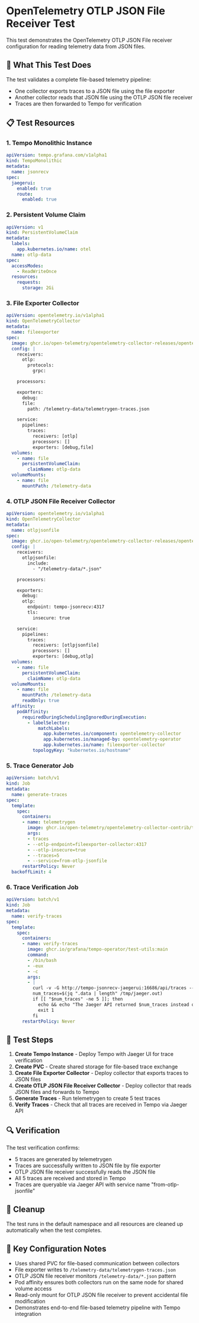 # OpenTelemetry OTLP JSON File Receiver Test

This test demonstrates the OpenTelemetry OTLP JSON File receiver configuration for reading telemetry data from JSON files.

## 🎯 What This Test Does

The test validates a complete file-based telemetry pipeline:
- One collector exports traces to a JSON file using the file exporter
- Another collector reads that JSON file using the OTLP JSON file receiver
- Traces are then forwarded to Tempo for verification

## 📋 Test Resources

### 1. Tempo Monolithic Instance
```yaml
apiVersion: tempo.grafana.com/v1alpha1
kind: TempoMonolithic
metadata:
  name: jsonrecv
spec:
  jaegerui:
    enabled: true
    route:
      enabled: true
```

### 2. Persistent Volume Claim
```yaml
apiVersion: v1
kind: PersistentVolumeClaim
metadata:
  labels:
    app.kubernetes.io/name: otel
  name: otlp-data
spec:
  accessModes:
    - ReadWriteOnce
  resources:
    requests:
      storage: 2Gi
```

### 3. File Exporter Collector
```yaml
apiVersion: opentelemetry.io/v1alpha1
kind: OpenTelemetryCollector
metadata:
  name: fileexporter
spec:
  image: ghcr.io/open-telemetry/opentelemetry-collector-releases/opentelemetry-collector-contrib:0.129.1
  config: |
    receivers:
      otlp:
        protocols:
          grpc:

    processors:

    exporters:
      debug:
      file:
        path: /telemetry-data/telemetrygen-traces.json

    service:
      pipelines:
        traces:
          receivers: [otlp]
          processors: []
          exporters: [debug,file]
  volumes:
    - name: file
      persistentVolumeClaim:
        claimName: otlp-data
  volumeMounts: 
    - name: file
      mountPath: /telemetry-data
```

### 4. OTLP JSON File Receiver Collector
```yaml
apiVersion: opentelemetry.io/v1alpha1
kind: OpenTelemetryCollector
metadata:
  name: otlpjsonfile
spec:
  image: ghcr.io/open-telemetry/opentelemetry-collector-releases/opentelemetry-collector-contrib:0.129.1
  config: |
    receivers:
      otlpjsonfile:
        include:
          - "/telemetry-data/*.json"

    processors:

    exporters:
      debug:
      otlp:
        endpoint: tempo-jsonrecv:4317
        tls:
          insecure: true

    service:
      pipelines:
        traces:
          receivers: [otlpjsonfile]
          processors: []
          exporters: [debug,otlp]
  volumes:
    - name: file
      persistentVolumeClaim:
        claimName: otlp-data
  volumeMounts: 
    - name: file
      mountPath: /telemetry-data
      readOnly: true
  affinity:
    podAffinity:
      requiredDuringSchedulingIgnoredDuringExecution:
        - labelSelector:
            matchLabels:
              app.kubernetes.io/component: opentelemetry-collector
              app.kubernetes.io/managed-by: opentelemetry-operator
              app.kubernetes.io/name: fileexporter-collector
          topologyKey: "kubernetes.io/hostname"
```

### 5. Trace Generator Job
```yaml
apiVersion: batch/v1
kind: Job
metadata:
  name: generate-traces
spec:
  template:
    spec:
      containers:
      - name: telemetrygen
        image: ghcr.io/open-telemetry/opentelemetry-collector-contrib/telemetrygen:v0.129.0
        args:
        - traces
        - --otlp-endpoint=fileexporter-collector:4317
        - --otlp-insecure=true
        - --traces=5
        - --service=from-otlp-jsonfile
      restartPolicy: Never
  backoffLimit: 4
```

### 6. Trace Verification Job
```yaml
apiVersion: batch/v1
kind: Job
metadata:
  name: verify-traces
spec:
  template:
    spec:
      containers:
      - name: verify-traces
        image: ghcr.io/grafana/tempo-operator/test-utils:main
        command:
        - /bin/bash
        - -eux
        - -c
        args:
        - |
          curl -v -G http://tempo-jsonrecv-jaegerui:16686/api/traces --data-urlencode "service=from-otlp-jsonfile" | tee /tmp/jaeger.out
          num_traces=$(jq ".data | length" /tmp/jaeger.out)
          if [[ "$num_traces" -ne 5 ]]; then
            echo && echo "The Jaeger API returned $num_traces instead of 10 traces."
            exit 1
          fi
      restartPolicy: Never
```

## 🚀 Test Steps

1. **Create Tempo Instance** - Deploy Tempo with Jaeger UI for trace verification
2. **Create PVC** - Create shared storage for file-based trace exchange
3. **Create File Exporter Collector** - Deploy collector that exports traces to JSON files
4. **Create OTLP JSON File Receiver Collector** - Deploy collector that reads JSON files and forwards to Tempo
5. **Generate Traces** - Run telemetrygen to create 5 test traces
6. **Verify Traces** - Check that all traces are received in Tempo via Jaeger API

## 🔍 Verification

The test verification confirms:
- 5 traces are generated by telemetrygen
- Traces are successfully written to JSON file by file exporter
- OTLP JSON file receiver successfully reads the JSON file
- All 5 traces are received and stored in Tempo
- Traces are queryable via Jaeger API with service name "from-otlp-jsonfile"

## 🧹 Cleanup

The test runs in the default namespace and all resources are cleaned up automatically when the test completes.

## 📝 Key Configuration Notes

- Uses shared PVC for file-based communication between collectors
- File exporter writes to `/telemetry-data/telemetrygen-traces.json`
- OTLP JSON file receiver monitors `/telemetry-data/*.json` pattern
- Pod affinity ensures both collectors run on the same node for shared volume access
- Read-only mount for OTLP JSON file receiver to prevent accidental file modification
- Demonstrates end-to-end file-based telemetry pipeline with Tempo integration 